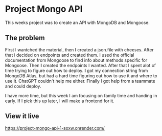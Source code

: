 # Project Mongo API

This weeks project was to create an API with MongoDB and Mongoose. 

## The problem

First I wantched the material, then I created a json.file with cheeses. After that i decided on endpoints and created them. I used the official documentation from Mongoose to find info about methods specific for Mongoose. Then I created the endpoints I wanted.
After that I spent alot of time trying to figure out how to deploy. I got my connection string from MongoDB Atlas, but had a hard time figuring out how to use it and where to use it. ChatGPT couldn't help me either. Finally I got help from a teammate and could deploy.

I have more time, but this week I am focusing on family time and handing in early. If I pick this up later, I will make a frontend for it.

## View it live

https://project-mongo-api-1-soxw.onrender.com/
